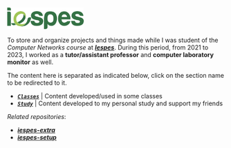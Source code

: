 [iespes]: https://www.iespes.com.br "Instituto Esperança de Ensino Superior"

[<img height="50px" src="https://raw.githubusercontent.com/dreisss/iespes-extra/main/design/logos/logo.svg" />][iespes]

To store and organize projects and things made while I was student of the _Computer Networks course_
at [**_Iespes_**][iespes]. During this period, from 2021 to 2023, I worked as a
**tutor/assistant professor** and **computer laboratory monitor** as well.

The content here is separated as indicated below, click on the section name to
be redirected to it.

- [**_`Classes`_**](./classes/) | Content developed/used in some classes
- [**_`Study`_**](./study/) | Content developed to my personal study and support my friends

_Related repositories_:

- [**_iespes-extra_**](https://github.com/dreisss/iespes-extra "Complementar repository to Iespes repository.")
- [**_iespes-setup_**](https://github.com/dreisss/iespes-setup "Related to configuring computers at Iespes labs.")
